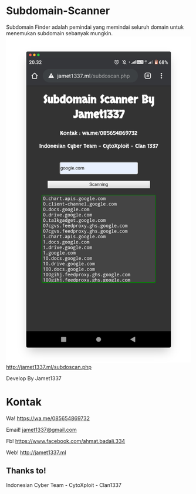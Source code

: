 # Subdomain-Scanner
Subdomain Finder adalah pemindai yang memindai seluruh domain untuk menemukan subdomain sebanyak mungkin.
<img src="foto/screely-1615638854923.png"/>
http://jamet1337.ml/subdoscan.php

Develop By Jamet1337

# Kontak
Wa!
https://wa.me/085654869732

Email!
jamet1337@gmail.com

Fb!
https://www.facebook.com/ahmat.badali.334

Web!
http://jamet1337.ml

## Thanks to!
 Indonesian Cyber Team - CytoXploit - Clan1337
